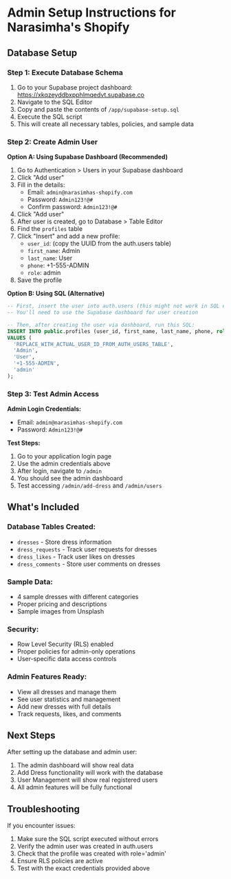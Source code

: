 # Admin Setup Instructions for Narasimha's Shopify

## Database Setup

### Step 1: Execute Database Schema
1. Go to your Supabase project dashboard: https://xkqzeyddbxpphlmqedvt.supabase.co
2. Navigate to the SQL Editor
3. Copy and paste the contents of `/app/supabase-setup.sql`
4. Execute the SQL script
5. This will create all necessary tables, policies, and sample data

### Step 2: Create Admin User

**Option A: Using Supabase Dashboard (Recommended)**
1. Go to Authentication > Users in your Supabase dashboard
2. Click "Add user"
3. Fill in the details:
   - Email: `admin@narasimhas-shopify.com`
   - Password: `Admin123!@#`
   - Confirm password: `Admin123!@#`
4. Click "Add user"
5. After user is created, go to Database > Table Editor
6. Find the `profiles` table
7. Click "Insert" and add a new profile:
   - `user_id`: (copy the UUID from the auth.users table)
   - `first_name`: Admin
   - `last_name`: User
   - `phone`: +1-555-ADMIN
   - `role`: admin
8. Save the profile

**Option B: Using SQL (Alternative)**
```sql
-- First, insert the user into auth.users (this might not work in SQL editor due to auth restrictions)
-- You'll need to use the Supabase dashboard for user creation

-- Then, after creating the user via dashboard, run this SQL:
INSERT INTO public.profiles (user_id, first_name, last_name, phone, role)
VALUES (
  'REPLACE_WITH_ACTUAL_USER_ID_FROM_AUTH_USERS_TABLE',
  'Admin',
  'User', 
  '+1-555-ADMIN',
  'admin'
);
```

### Step 3: Test Admin Access

**Admin Login Credentials:**
- Email: `admin@narasimhas-shopify.com`
- Password: `Admin123!@#`

**Test Steps:**
1. Go to your application login page
2. Use the admin credentials above
3. After login, navigate to `/admin`
4. You should see the admin dashboard
5. Test accessing `/admin/add-dress` and `/admin/users`

## What's Included

### Database Tables Created:
- `dresses` - Store dress information
- `dress_requests` - Track user requests for dresses
- `dress_likes` - Track user likes on dresses  
- `dress_comments` - Store user comments on dresses

### Sample Data:
- 4 sample dresses with different categories
- Proper pricing and descriptions
- Sample images from Unsplash

### Security:
- Row Level Security (RLS) enabled
- Proper policies for admin-only operations
- User-specific data access controls

### Admin Features Ready:
- View all dresses and manage them
- See user statistics and management
- Add new dresses with full details
- Track requests, likes, and comments

## Next Steps

After setting up the database and admin user:
1. The admin dashboard will show real data
2. Add Dress functionality will work with the database
3. User Management will show real registered users
4. All admin features will be fully functional

## Troubleshooting

If you encounter issues:
1. Make sure the SQL script executed without errors
2. Verify the admin user was created in auth.users
3. Check that the profile was created with role='admin'
4. Ensure RLS policies are active
5. Test with the exact credentials provided above